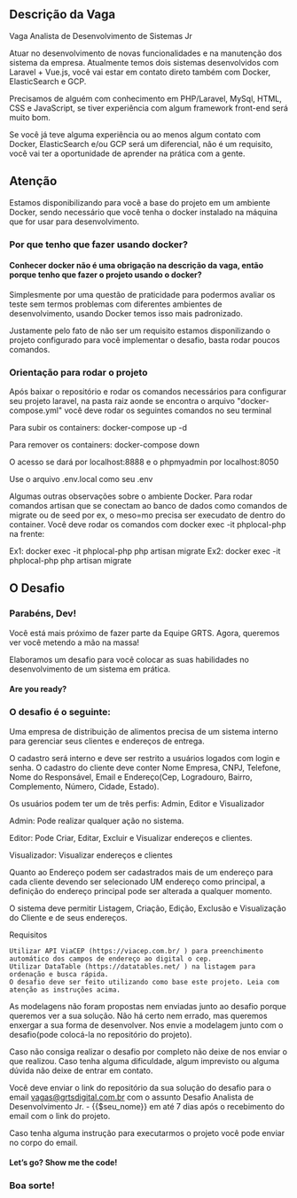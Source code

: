 ## Descrição da Vaga

Vaga Analista de Desenvolvimento de Sistemas Jr

Atuar no desenvolvimento de novas funcionalidades e na manutenção dos sistema da empresa. Atualmente temos dois sistemas desenvolvidos com Laravel + Vue.js, você vai estar em contato direto também com Docker, ElasticSearch e GCP.

Precisamos de alguém com conhecimento em PHP/Laravel, MySql, HTML, CSS e JavaScript, se tiver experiência com algum framework front-end será muito bom.

Se você já teve alguma experiência ou ao menos algum contato com Docker, ElasticSearch e/ou GCP será um diferencial, não é um requisito, você vai ter a oportunidade de aprender na prática com a gente.

## Atenção

Estamos disponibilizando para você a base do projeto em um ambiente Docker, sendo necessário que você tenha o docker instalado na máquina que for usar para desenvolvimento. 

### Por que tenho que fazer usando docker?

#### Conhecer docker não é uma obrigação na descrição da vaga, então porque tenho que fazer o projeto usando o docker? 

Simplesmente por uma questão de praticidade para podermos avaliar os teste sem termos problemas com diferentes ambientes de desenvolvimento, usando Docker temos isso mais padronizado.

Justamente pelo fato de não ser um requisito estamos disponilizando o projeto configurado para você implementar o desafio, basta rodar poucos comandos.

### Orientação para rodar o projeto

Após baixar o repositório e rodar os comandos necessários para configurar seu projeto laravel, na pasta raiz aonde se encontra o arquivo "docker-compose.yml" você deve rodar os seguintes comandos no seu terminal

Para subir os containers: docker-compose up -d

Para remover os containers: docker-compose down

O acesso se dará por localhost:8888 e o phpmyadmin por localhost:8050

Use o arquivo .env.local como seu .env

Algumas outras observações sobre o ambiente Docker. Para rodar comandos artisan que se conectam ao banco de dados como comandos de migrate ou de seed por ex, o meso=mo precisa ser execudato de dentro do container. Você deve rodar os comandos com docker exec -it phplocal-php na frente:

Ex1: docker exec -it phplocal-php php artisan migrate
Ex2: docker exec -it phplocal-php php artisan migrate

## O Desafio

### Parabéns, Dev!

Você está mais próximo de fazer parte da Equipe GRTS. Agora, queremos ver você metendo a mão na massa!

Elaboramos um desafio para você colocar as suas habilidades no desenvolvimento de um sistema em prática.

#### Are you ready? 

### O desafio é o seguinte:

Uma empresa de distribuição de alimentos precisa de um sistema interno para gerenciar seus clientes e endereços de entrega.

O cadastro será interno e deve ser restrito a usuários logados com login e senha. O cadastro do cliente deve conter Nome Empresa, CNPJ, Telefone, Nome do Responsável, Email e Endereço(Cep, Logradouro, Bairro, Complemento, Número, Cidade, Estado).

Os usuários podem ter um de três perfis: Admin, Editor e Visualizador

Admin: Pode realizar qualquer ação no sistema.

Editor: Pode Criar, Editar, Excluir e Visualizar endereços e clientes.

Visualizador: Visualizar endereços e clientes

Quanto ao Endereço podem ser cadastrados mais de um endereço para cada cliente devendo ser selecionado UM endereço como principal, a definição do endereço principal pode ser alterada a qualquer momento.

O sistema deve permitir Listagem, Criação, Edição, Exclusão e Visualização do Cliente e de seus endereços.

Requisitos
	
	Utilizar API ViaCEP (https://viacep.com.br/ ) para preenchimento automático dos campos de endereço ao digital o cep.
	Utilizar DataTable (https://datatables.net/ ) na listagem para ordenação e busca rápida.
	O desafio deve ser feito utilizando como base este projeto. Leia com atenção as instruções acima.

As modelagens não foram propostas nem enviadas junto ao desafio porque queremos ver a sua solução. Não há certo nem errado, mas queremos enxergar a sua forma de desenvolver. Nos envie a modelagem junto com o desafio(pode colocá-la no repositório do projeto).

Caso não consiga realizar o desafio por completo não deixe de nos enviar o que realizou. Caso tenha alguma dificuldade, algum imprevisto ou alguma dúvida não deixe de entrar em contato.

Você deve enviar o link do repositório da sua solução do desafio para o email vagas@grtsdigital.com.br com o assunto Desafio Analista de Desenvolvimento Jr. - {{$seu_nome}} em até 7 dias após o recebimento do email com o link do projeto. 

Caso tenha alguma instrução para executarmos o projeto você pode enviar no corpo do email.

#### Let’s go? Show me the code!

### Boa sorte!
